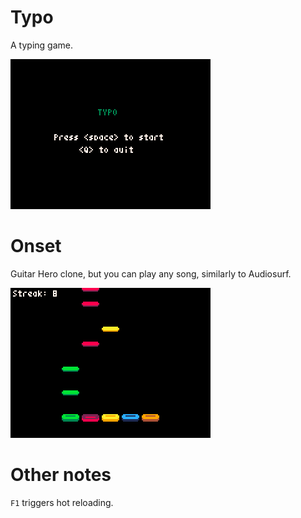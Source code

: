 # Typo

A typing game.

![typo](gifs/typo.gif)

# Onset

Guitar Hero clone, but you can play any song, similarly to Audiosurf.

![onset](gifs/onset.gif)

# Other notes

`F1` triggers hot reloading.
